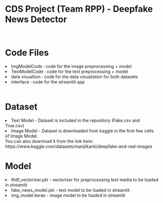 # CDS Project (Team RPP) - Deepfake News Detector
<br> 

# Code Files 
<li> ImgModelCode : code for the image preprocessing + model</li>
<li> TextModelCode : code for the text preprocessing + model</li>
<li> data visualtion : code for the data visualistion for both datasets</li>
<li> interface : code for the streamlit app</li>
<br> 

# Dataset 
<li> Text Model - Dataset is included in the repository (Fake.csv and True.csv) </li>
<li> Image Model - Dataset is downloaded from kaggle in the first few cells of Image Model. <br> You can also download it from the link here:  https://www.kaggle.com/datasets/manjilkarki/deepfake-and-real-images</li>

# Model
<li> tfidf_vectorizer.pkl - vectorizer for preprocessing text media to be loaded in streamlit</li>
<li> fake_news_model.pkl - text model to be loaded in streamlit</li>
<li> img_model.keras - image model to be loaded in streamlit</li>
